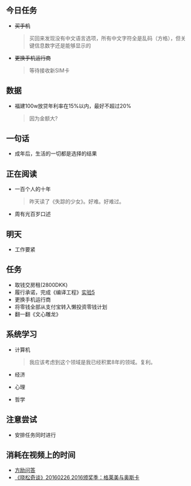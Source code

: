 ## 今日任务

- ~~买手机~~

  > 买回来发现没有中文语言选项，所有中文字符全是乱码（方格），但关键信息数字还是能够显示的

- ~~更换手机运行商~~

  > 等待接收新SIM卡

## 数据

- 福建100w放贷年利率在15%以内，最好不超过20%

  > 因为金额大?

## 一句话

- 成年后，生活的一切都是选择的结果

## 正在阅读

- 一百个人的十年

  > 昨天读了《失踪的少女》。好难。好难过。

- 周有光百岁口述

## 明天

- 工作要紧

## 任务

- 取钱交房租(2800DKK)
- 履行承诺，完成《编译工程》[实验5][4]
- 更换手机运行商
- 将零钱全部从支付宝转入懒投资零钱计划
- 翻一翻《文心雕龙》

## 系统学习

- 计算机

  > 我应该考虑到这个领域是我已经积累8年的领域。复利。

- 经济
- 心理
- 哲学

## 注意尝试

- 安排任务同时进行

## 消耗在视频上的时间

- [方励问答][5]
- [《晓松奇谈》20160226 2016颁奖季：格莱美与奥斯卡][6]

[4]: http://staff.ustc.edu.cn/~bjhua/courses/compiler/2014/labs/lab5/index.html
[5]: http://v.youku.com/v_show/id_XMTQ4NjU4MDAxMg==.html?from=y1.9-3.1
[6]: https://www.youtube.com/watch?v=pcWKZlMki9c
